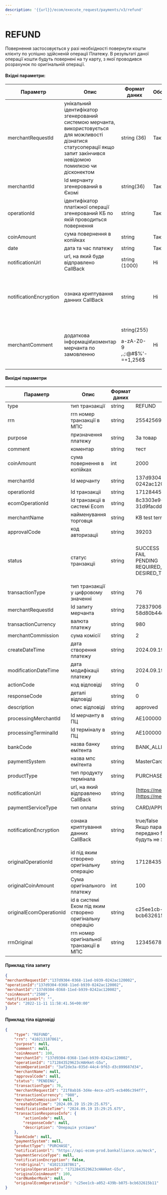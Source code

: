 ```yaml
---
description: '{{url}}/ecom/execute_request/payments/v3/refund'
---
```


# REFUND

Повернення застосовується у разі необхідності повернути кошти клієнту по успішно здійсненій операції Платежу. В результаті даної операції кошти будуть повернені на ту карту, з якої проводився розрахунок по оригінальній операції.

#### **Вхідні параметри:**

<table data-full-width="true"><thead><tr><th>Параметр</th><th>Опис</th><th width="154">Формат даних</th><th width="149">Обов'язковість</th><th>Приклад</th></tr></thead><tbody><tr><td>merchantRequestId</td><td>унікальний ідентифікатор згенерований системою мерчанта, використовується для можливості дізнатися статусоперації якщо запит закінчився невідомою помилкою чи дісконектом</td><td>string (36)</td><td>Так</td><td>137d9304-0368-11ed-b939-0242ac120002</td></tr><tr><td>merchantId</td><td>Id мерчанту згенерований в Єкомі</td><td>string(36)</td><td>Так</td><td>137d9304-0368-11ed-b939-0242ac120002</td></tr><tr><td>operationId</td><td>ідентифікатор платіжної операції згенерований КБ по якій проводиться повернення</td><td>string</td><td>Так</td><td>137d9304-0368-11ed-b939-0242ac120002</td></tr><tr><td>coinAmount</td><td>сума повернення в копійках</td><td>string</td><td>Так</td><td>2500</td></tr><tr><td>date</td><td>дата та час платежу</td><td>string</td><td>Так</td><td>{{currentdateT}}.00+00:00 </td></tr><tr><td>notificationUrl</td><td>url, на який буде відправлено CallBack</td><td>string (1000)</td><td>Ні</td><td>https://merchant.notification_url</td></tr><tr><td>notificationEncryption</td><td>ознака криптування данних CallBack</td><td>string</td><td>Ні</td><td><p>true/false</p><p>Якщо параметр не передано або передано false, то дані в CallBack будуть не закриптовані</p></td></tr><tr><td>merchantComment</td><td>додаткова інформація\коментар мерчанта по замовленню</td><td><p>string(255) </p><p>a-zA-Z0-9 ,.;:@#$%'-=+1,256$</p></td><td>Ні</td><td>merchant Comment id 1258728c1</td></tr></tbody></table>

#### **Вихідні параметри**

| Параметр                | Опис                                                     | Формат даних | Приклад                                                                                                      |
| ----------------------- | -------------------------------------------------------- | ------------ | ------------------------------------------------------------------------------------------------------------ |
| type                    | тип транзакції                                           | string       | REFUND                                                                                                       |
| rrn                     | rrn номер транзакції в МПС                               | string       | 2554256963                                                                                                   |
| purpose                 | призначення платежу                                      | string       | За товар                                                                                                     |
| comment                 | коментар                                                 | string       | тест                                                                                                         |
| coinAmount              | сума повернення в копійках                               | int          | 2000                                                                                                         |
| merchantId              | Id мерчанту                                              | string       | 137d9304-0368-11ed-b939-0242ac120002                                                                         |
| operationId             | Id транзакціі                                            | string       | 1712844596346b9F-WwrWZpq                                                                                     |
| ecomOperationId         | Id транзакціі в системі Ecom                             | string       | 8c3303e9-7396-43b8-af4e-31d9facdde9b                                                                         |
| merchantName            | найменування торговця                                    | string       | KB test terminal                                                                                             |
| approvalCode            | код авторизаціі                                          | string       | 39203                                                                                                        |
| status                  | статус транзакціі                                        | string       | <p>SUСCESS<br>FAIL<br>PENDING<br>REQUIRED_3DS<br>DESIRED_THREEDS_MODE_ERROR</p>                              |
| transactionType         | тип транзакції у цифровому значенні                      | string       | 76                                                                                                           |
| merchantRequestId       | Id запиту мерчанта                                       | string       | 72837906-f526-4aef-8d11-58d80b44cb75                                                                         |
| transactionCurrency     | валюта платежу                                           | string       | 980                                                                                                          |
| merchantCommission      | сума комісії                                             | string       | 2                                                                                                            |
| createDateTime          | дата створення платежу                                   | string       | 2024.09.19 15:29:25.675                                                                                      |
| modificationDateTime    | дата модифікаціі платежу                                 | string       | 2024.09.19 15:29:25.675                                                                                      |
| actionCode              | код відповіді                                            | string       | 0                                                                                                            |
| responseCode            | деталі відповіді                                         | string       | 0                                                                                                            |
| description             | опис відповіді                                           | string       | approved                                                                                                     |
| processingMerchantId    | Id мерчанту в ПЦ                                         | string       | AE100000                                                                                                     |
| processingTerminalId    | Id терміналу в ПЦ                                        | string       | AE100000                                                                                                     |
| bankCode                | назва банку емітента                                     | string       | BANK\_ALLIANCE                                                                                               |
| paymentSystem           | назва мпс емітента                                       | string       | MasterCard                                                                                                   |
| productType             | тип продукту термінала                                   | string       | PURCHASE                                                                                                     |
| notificationUrl         | url, на який відправлено CallBack                        | string       | [https://merchant.notification\_url/](https://merchant.notification_url/)                                    |
| paymentServiceType      | тип оплати                                               | string       | CARD/APPLE\_PAY/GOOGLE\_PAY                                                                                  |
| notificationEncryption  | ознака криптування данних CallBack                       | string       | <p>true/false<br>Якщо параметр не передано або передано false, то дані в CallBack будуть не закриптовані</p> |
| originalOperationId     | id під яким створено оригінальну операцію                | string       | 1712843529623cHAHkmt-G5u                                                                                     |
| originalCoinAmount      | Сума оригінального платежу                               | int          | 100                                                                                                          |
| originalEcomOperationId | id в системі Еком під яким створено оригінальну операцію | string       | c25ee1cb-a052-439b-b075-bcb632615b11                                                                         |
| rrnOriginal             | rrn номер оригінальної транзакції в МПС                  | string       | 123456789                                                                                                    |

#### Приклад тіла запиту&#x20;

```json
{
"merchantRequestId":"137d9304-0368-11ed-b939-0242ac120002",
"operationId":"137d9304-0368-11ed-b939-0242ac120002",
"merchantId":"137d9304-0368-11ed-b939-0242ac120002",
"coinAmount":"2500", 
"notificationUrl": "",
"date": "2022-11-11 11:58:41.56+00:00"
}

```

#### Приклад тіла відповіді

```json
{
    "type": "REFUND",
    "rrn": "410213187861",
    "purpose": null,
    "comment": null,
    "coinAmount": 100,
    "merchantId": "137d9304-0368-11ed-b939-0242ac120002",
    "operationId": "1712843529623cHAHkmt-G5u",
    "ecomOperationId": "3af2de3a-035d-44c4-9f63-d3c899687d34",
    "merchantName": null,
    "approvalCode": null,
    "status": "PENDING",
    "transactionType": 76,
    "merchantRequestId": "21f8ab16-3d4e-4ece-a3f5-ecb406c394ff",
    "transactionCurrency": "980",
    "merchantCommission": null,
    "createDateTime": "2024.09.19 15:29:25.675",
    "modificationDateTime": "2024.09.19 15:29:25.675",
    "transactionResponseInfo": {
        "actionCode": null,
        "responseCode": null,
        "description": "Операція успішна"
    },
    "bankCode": null,
    "paymentSystem": null,
    "productType": "PURCHASE",
    "notificationUrl": "https://api-ecom-prod.bankalliance.ua/mock",
    "paymentServiceType": null,
    "notificationEncryption": false,
    "rrnOriginal": "410213187861",
    "originalOperationId": "1712843529623cHAHkmt-G5u",
    "originalCoinAmount": 100,
    "cardNumberMask": null,
    "originalEcomOperationId": "c25ee1cb-a052-439b-b075-bcb632615b11"
}
```
